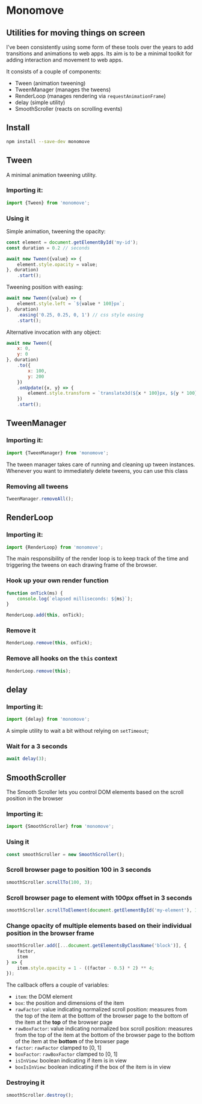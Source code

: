 # Monomove
## Utilities for moving things on screen

I've been consistently using some form of these tools over the years to add transitions and animations to web apps. Its aim is to be a minimal toolkit for adding interaction and movement to web apps.

It consists of a couple of components:

- Tween (animation tweening)
- TweenManager (manages the tweens)
- RenderLoop (manages rendering via `requestAnimationFrame`)
- delay (simple utility)
- SmoothScroller (reacts on scrolling events)

## Install

```sh
npm install --save-dev monomove
```



## Tween

A minimal animation tweening utility.

### Importing it:

```js
import {Tween} from 'monomove';
```

### Using it

Simple animation, tweening the opacity:

```js
const element = document.getElementById('my-id');
const duration = 0.2 // seconds

await new Tween({value} => {
	element.style.opacity = value;
}, duration)
	.start();
```

Tweening position with easing:

```js
await new Tween({value} => {
	element.style.left = `${value * 100}px`;
}, duration)
	.easing('0.25, 0.25, 0, 1') // css style easing
	.start();
```

Alternative invocation with any object:

```js
await new Tween({
	x: 0,
	y: 0
}, duration)
	.to({
		x: 100,
		y: 200
	})
	.onUpdate({x, y} => {
		element.style.transform = `translate3d(${x * 100}px, ${y * 100}px, 0)`;
	})
	.start();
```



## TweenManager

### Importing it:

```js
import {TweenManager} from 'monomove';
```

The tween manager takes care of running and cleaning up tween instances. Whenever you want to immediately delete tweens, you can use this class

### Removing all tweens

```js
TweenManager.removeAll();
```



## RenderLoop

### Importing it:

```js
import {RenderLoop} from 'monomove';
```

The main responsibility of the render loop is to keep track of the time and triggering the tweens on each drawing frame of the browser. 

### Hook up your own render function

```js
function onTick(ms) {
	console.log(`elapsed milliseconds: ${ms}`);
}

RenderLoop.add(this, onTick);
```

### Remove it

```js
RenderLoop.remove(this, onTick);
```

### Remove all hooks on the `this` context

```js
RenderLoop.remove(this);
```



## delay

### Importing it:

```js
import {delay} from 'monomove';
```

A simple utility to wait a bit without relying on `setTimeout`;

### Wait for a 3 seconds

```js
await delay(3);
```



## SmoothScroller

The Smooth Scroller lets you control DOM elements based on the scroll position in the browser

### Importing it:

```js
import {SmoothScroller} from 'monomove';
```

### Using it

```js
const smoothScroller = new SmoothScroller();
```

### Scroll browser page to position 100 in 3 seconds

```js
smoothScroller.scrollTo(100, 3);
```

### Scroll browser page to element with 100px offset in 3 seconds

```js
smoothScroller.scrollToElement(document.getElementById('my-element'), 100, 3);
```

### Change opacity of multiple elements based on their individual position in the browser frame

```js
smoothScroller.add([...document.getElementsByClassName('block')], {
	factor,
	item
} => {
	item.style.opacity = 1 - ((factor - 0.5) * 2) ** 4;
});
```

The callback offers a couple of variables:

- `item`: the DOM element
- `box`: the position and dimensions of the item
- `rawFactor`: value indicating normalized scroll position: measures from the top of the item at the bottom of the browser page to the bottom of the item at the **top** of the browser page
- `rawBoxFactor`: value indicating normalized box scroll position: measures from the top of the item at the bottom of the browser page to the bottom of the item at the **bottom** of the browser page
- `factor`: `rawFactor` clamped to [0, 1]
- `boxFactor`: `rawBoxFactor` clamped to [0, 1] 
- `isInView`: boolean indicating if item is in view
- `boxIsInView`: boolean indicating if the box of the item is in view

### Destroying it

```js
smoothScroller.destroy();
```